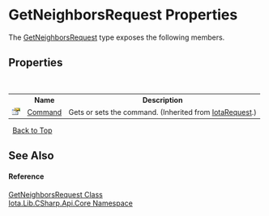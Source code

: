 # GetNeighborsRequest Properties
 

The <a href="T_Iota_Lib_CSharp_Api_Core_GetNeighborsRequest">GetNeighborsRequest</a> type exposes the following members.


## Properties
&nbsp;<table><tr><th></th><th>Name</th><th>Description</th></tr><tr><td>![Public property](media/pubproperty.gif "Public property")</td><td><a href="P_Iota_Lib_CSharp_Api_Core_IotaRequest_Command">Command</a></td><td>
Gets or sets the command.
 (Inherited from <a href="T_Iota_Lib_CSharp_Api_Core_IotaRequest">IotaRequest</a>.)</td></tr></table>&nbsp;
<a href="#getneighborsrequest-properties">Back to Top</a>

## See Also


#### Reference
<a href="T_Iota_Lib_CSharp_Api_Core_GetNeighborsRequest">GetNeighborsRequest Class</a><br /><a href="N_Iota_Lib_CSharp_Api_Core">Iota.Lib.CSharp.Api.Core Namespace</a><br />